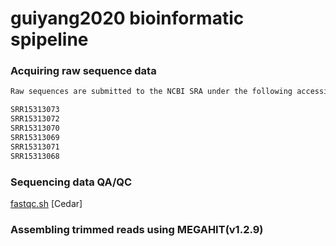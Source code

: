 # guiyang2020 bioinformatic spipeline
 
### Acquiring raw sequence data

```sh
Raw sequences are submitted to the NCBI SRA under the following accession number

SRR15313073
SRR15313072
SRR15313070
SRR15313069
SRR15313071
SRR15313068
```

### Sequencing data QA/QC

[fastqc.sh](https://github.com/rzhan186/gy2020_bioinformatic/blob/main/scripts/fastqc.sh) [Cedar]


### Assembling trimmed reads using MEGAHIT(v1.2.9)


